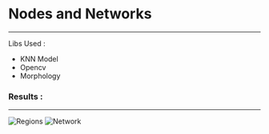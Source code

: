 # Nodes and Networks
---

Libs Used :

- KNN Model
- Opencv
- Morphology


### Results :
---

![Regions]('region_count.gif')
![Network]('network_cv.gif')